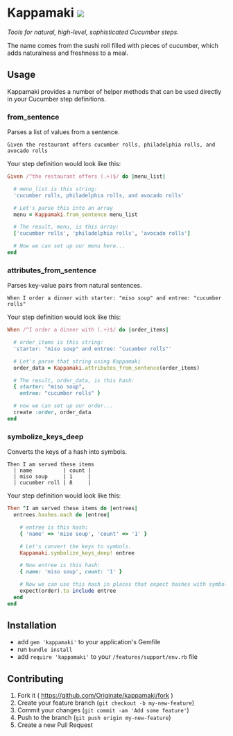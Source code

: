# Kappamaki <a href="https://travis-ci.org/Originate/kappamaki" alt="Build Status" target="_blank"><img src="https://travis-ci.org/Originate/kappamaki.svg?branch=master"></a>

_Tools for natural, high-level, sophisticated Cucumber steps._

The name comes from the sushi roll filled with pieces of cucumber,
which adds naturalness and freshness to a meal.


## Usage

Kappamaki provides a number of helper methods that can be used directly
in your Cucumber step definitions.

### from_sentence

Parses a list of values from a sentence.

```cucumber
Given the restaurant offers cucumber rolls, philadelphia rolls, and avocado rolls
```

Your step definition would look like this:

```ruby
Given /^the restaurant offers (.+)$/ do |menu_list|

  # menu_list is this string:
  'cucumber rolls, philadelphia rolls, and avocado rolls'

  # Let's parse this into an array
  menu = Kappamaki.from_sentence menu_list

  # The result, menu, is this array:
  ['cucumber rolls', 'philadelphia rolls', 'avocado rolls']

  # Now we can set up our menu here...
end
```


### attributes_from_sentence

Parses key-value pairs from natural sentences.

```cucumber
When I order a dinner with starter: "miso soup" and entree: "cucumber rolls"
```

Your step definition would look like this:

```ruby
When /^I order a dinner with (.+)$/ do |order_items|

  # order_items is this string:
  'starter: "miso soup" and entree: "cucumber rolls"'

  # Let's parse that string using Kappamaki
  order_data = Kappamaki.attributes_from_sentence(order_items)

  # The result, order_data, is this hash:
  { starter: "miso soup",
    entree: "cucumber rolls" }

  # now we can set up our order...
  create :order, order_data
end
```


### symbolize_keys_deep

Converts the keys of a hash into symbols.

```cucumber
Then I am served these items
  | name          | count |
  | miso soup     | 1     |
  | cucumber roll | 8     |
```

Your step definition would look like this:

```ruby
Then ^I am served these items do |entrees|
  entrees.hashes.each do |entree|

    # entree is this hash:
    { 'name' => 'miso soup', 'count' => '1' }

    # Let's convert the keys to symbols.
    Kappamaki.symbolize_keys_deep! entree

    # Now entree is this hash:
    { name: 'miso soup', count: '1' }

    # Now we can use this hash in places that expect hashes with symbols
    expect(order).to include entree
  end
end
```


## Installation

* add `gem 'kappamaki'` to your application's Gemfile
* run `bundle install`
* add `require 'kappamaki'` to your `/features/support/env.rb` file


## Contributing

1. Fork it ( https://github.com/Originate/kappamaki/fork )
2. Create your feature branch (`git checkout -b my-new-feature`)
3. Commit your changes (`git commit -am 'Add some feature'`)
4. Push to the branch (`git push origin my-new-feature`)
5. Create a new Pull Request
